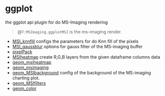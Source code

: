 # ggplot

the ggplot api plugin for do MS-Imaging rendering
> @``T:MSImaging.ggplotMSI`` is the ms-imaging render.

+ [MSI_knnfill](ggplot/MSI_knnfill.1) configs the parameters for do Knn fill of the pixels
+ [MSI_gaussblur](ggplot/MSI_gaussblur.1) options for gauss filter of the MS-imaging buffer
+ [pixelPack](ggplot/pixelPack.1) 
+ [MSIheatmap](ggplot/MSIheatmap.1) create R,G,B layers from the given dataframe columns data
+ [geom_msiheatmap](ggplot/geom_msiheatmap.1) 
+ [geom_msimaging](ggplot/geom_msimaging.1) 
+ [geom_MSIbackground](ggplot/geom_MSIbackground.1) config of the background of the MS-imaging charting plot.
+ [geom_MSIfilters](ggplot/geom_MSIfilters.1) 
+ [geom_color](ggplot/geom_color.1) 
